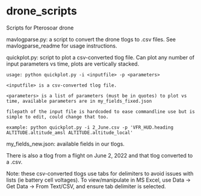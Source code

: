 # drone_scripts
Scripts for Pterosoar drone

mavlogparse.py: a script to convert the drone tlogs to .csv files. See mavlogparse_readme for usage instructions.

quickplot.py: script to plot a csv-converted tlog file. Can plot any number of input parameters vs time, plots are vertically stacked.

    usage: python quickplot.py -i <inputfile> -p <parameters>
  
    <inputfile> is a csv-converted tlog file.
    
    <parameters> is a list of parameters (must be in quotes) to plot vs time, available parameters are in my_fields_fixed.json
    
    filepath of the input file is hardcoded to ease commandline use but is simple to edit, could change that too.
    
    example: python quickplot.py -i 2_June.csv -p 'VFR_HUD.heading ALTITUDE.altitude_amsl ALTITUDE.altitude_local'

my_fields_new.json: available fields in our tlogs. 

There is also a tlog from a flight on June 2, 2022 and that tlog converted to a .csv.

Note: these csv-converted tlogs use tabs for delimiters to avoid issues with lists (ie battery cell voltages). To view/manipulate in MS Excel, use Data -> Get Data -> From Text/CSV, and ensure tab delimiter is selected.
